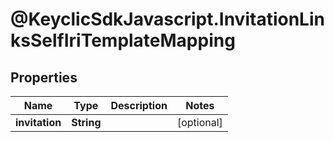 # @KeyclicSdkJavascript.InvitationLinksSelfIriTemplateMapping

## Properties
Name | Type | Description | Notes
------------ | ------------- | ------------- | -------------
**invitation** | **String** |  | [optional] 


